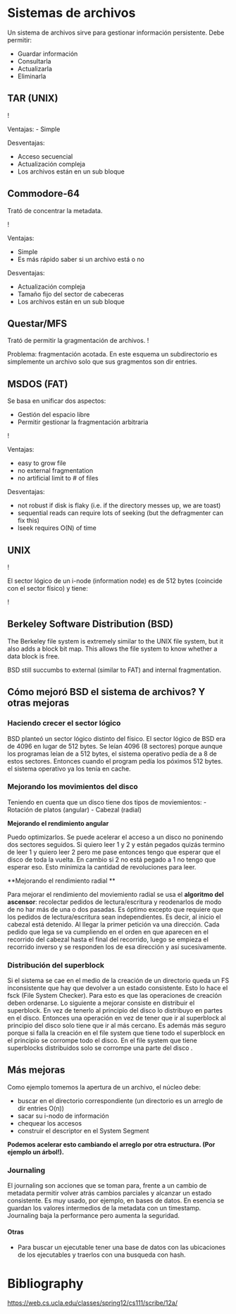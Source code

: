 # Sistemas de archivos

Un sistema de archivos sirve para gestionar información persistente. Debe permitir:

- Guardar información
- Consultarla
- Actualizarla
- Eliminarla

## TAR (UNIX)

!

Ventajas:
\- Simple

Desventajas:

- Acceso secuencial
- Actualización compleja
- Los archivos están en un sub bloque

## Commodore-64

Trató de concentrar la metadata.

!

Ventajas:

- Simple
- Es más rápido saber si un archivo está o no

Desventajas:

- Actualización compleja
- Tamaño fijo del sector de cabeceras
- Los archivos están en un sub bloque

## Questar/MFS

Trató de permitir la gragmentación de archivos.
!

Problema: fragmentación acotada.
En este esquema un subdirectorio es simplemente un archivo solo que sus gragmentos son dir entries.

## MSDOS (FAT)

Se basa en unificar dos aspectos:

- Gestión del espacio libre
- Permitir gestionar la fragmentación arbitraria

!

Ventajas:

- easy to grow file
- no external fragmentation
- no artificial limit to # of files

Desventajas:

- not robust if disk is flaky (i.e. if the directory messes up, we are toast)
- sequential reads can require lots of seeking (but the defragmenter can fix this)
- lseek requires O(N) of time

## UNIX

!

El sector lógico de un i-node (information node) es de 512 bytes (coincide con el sector físico) y tiene:

!

## Berkeley Software Distribution (BSD)

The Berkeley file system is extremely similar to the UNIX file system, but it also adds a block bit map. This allows the file system to know whether a data block is free.

BSD still succumbs to external (similar to FAT) and internal fragmentation.

## Cómo mejoró BSD el sistema de archivos? Y otras mejoras

### Haciendo crecer el sector lógico

BSD planteó un sector lógico distinto del físico. El sector lógico de BSD era de 4096 en lugar de 512 bytes. Se leían 4096 (8 sectores) porque aunque los programas leían de a 512 bytes, el sistema operativo pedía de a 8 de estos sectores. Entonces cuando el program pedía los póximos 512 bytes. el sistema operativo ya los tenía en cache.

### Mejorando los movimientos del disco

Teniendo en cuenta que un disco tiene dos tipos de moviemientos:
\- Rotación de platos (angular)
\- Cabezal (radial)

**Mejorando el rendimiento angular**

Puedo optimizarlos. Se puede acelerar el acceso a un disco no poninendo dos sectores seguidos.
Si quiero leer 1 y 2 y están pegados quizás termino de leer 1 y quiero leer 2 pero me pase entonces tengo que esperar que el disco de toda la vuelta. En cambio si 2 no está pegado a 1 no tengo que esperar eso. Esto minimiza la cantidad de revoluciones para leer.

\*\*Mejorando el rendimiento radial \*\*

Para mejorar el rendimiento del moviemiento radial se usa el **algoritmo del ascensor**: recolectar pedidos de lectura/escritura y reodenarlos de modo de no har más de una o dos pasadas. Es óptimo excepto que requiere que los pedidos de lectura/escritura sean independientes.
Es decir, al inicio el cabezal está detenido. Al llegar la primer petición va una dirección. Cada pedido que lega se va cumpliendo en el orden en que aparecen en el recorrido del cabezal hasta el final del recorrido, luego se empieza el recorrido inverso y se responden los de esa dirección y así sucesivamente.

### Distribución del superblock

Si el sistema se cae en el medio de la creación de un directorio queda un FS inconsistente que hay que devolver a un estado consistente.
Esto lo hace el fsck (File System Checker). Para esto es que las operaciones de creación deben ordenarse. Lo siguiente a mejorar consiste en distribuir el superblock. En vez de tenerlo al principio del disco lo distribuyo en partes en el disco.
Entonces una operación en vez de tener que ir al superblock al principio del disco solo tiene que ir al más cercano.
Es además más seguro porque si falla la creación en el file system que tiene todo el superblock en el principio se corrompe todo el disco.
En el file system que tiene superblocks distribuidos solo se corrompe una parte del disco .

## Más mejoras

Como ejemplo tomemos la apertura de un archivo, el núcleo debe:

- buscar en el directorio correspondiente (un directorio es un arreglo de dir entries O(n))
- sacar su i-nodo de información
- chequear los accesos
- construir el descriptor en el System Segment

**Podemos acelerar esto cambiando el arreglo por otra estructura. (Por ejemplo un árbol!).**

### Journaling

El journaling son acciones que se toman para, frente a un cambio de metadata permitir volver atrás cambios parciales y alcanzar un estado consistente. Es muy usado, por ejemplo, en bases de datos. En esencia se guardan los valores intermedios de la metadata con un timestamp.
Journaling baja la performance pero aumenta la seguridad.

#### Otras

- Para buscar un ejecutable tener una base de datos con las ubicaciones de los ejecutables y traerlos con una busqueda con hash.

# Bibliography

https://web.cs.ucla.edu/classes/spring12/cs111/scribe/12a/
